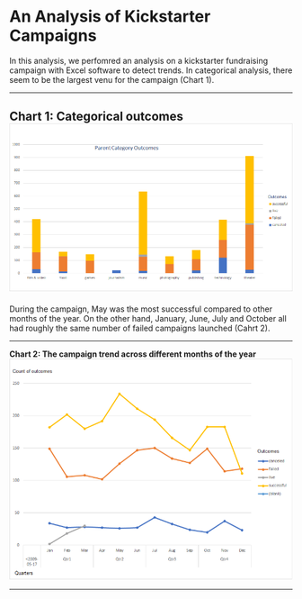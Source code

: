 # An Analysis of Kickstarter Campaigns
In this analysis, we perfomred an analysis on a kickstarter fundraising campaign with Excel software to detect trends.
In categorical analysis, there seem to be the largest venu for the campaign (Chart 1).

---
**Chart 1: Categorical outcomes**
![1- Parent category outcome_BHashemi](https://github.com/BHashemi2021/kickstarter-analysis-/blob/main/Parent-category-outcomes.png)
---


During the campaign, May was the most successful compared to other months of the year. On the other hand, January, June, July and October all had roughly the same number of failed campaigns launched (Cahrt 2).

---
**Chart 2: The campaign trend across different months of the year**
![Outcomes-Based-on-LaunchDate](https://github.com/BHashemi2021/kickstarter-analysis-/blob/main/Outcomes-Based-on-LaunchDate.png)

---
